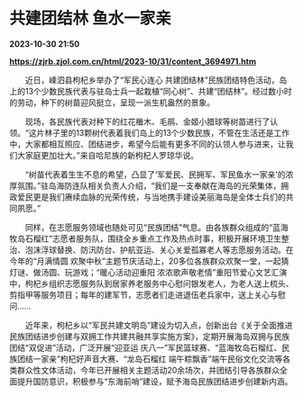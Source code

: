 # 共建团结林 鱼水一家亲

**2023-10-30 21:50**

**https://zjrb.zjol.com.cn/html/2023-10/31/content_3694971.htm**

　　近日，嵊泗县枸杞乡举办了“军民心连心 共建团结林”民族团结特色活动，岛上的13个少数民族代表与驻岛士兵一起栽植“同心树”、共建“团结林”。经过数小时的劳动，种下的树苗迎风挺立，呈现一派生机盎然的景象。

　　现场，各民族代表对种下的红花檵木、毛鹃、金姬小腊球等树苗进行了认领。“这片林子里的13颗树代表着我们岛上的13个少数民族，不管在生活还是工作中，大家都相互照应、团结进步，希望今后能有更多不同的认领人参与进来，让我们大家庭更加壮大。”来自哈尼族的新枸杞人罗琼华说。

　　“树苗代表着生生不息的希望，凸显了‘军爱民、民拥军、军民鱼水一家亲’的浓厚氛围。”驻岛海防连队相关负责人介绍，“我们是一支奉献在海岛的光荣集体，拥政爱民更是我们赓续血脉的光荣传统，与当地携手建设美丽海岛是全体士兵们的共同夙愿。”

　　同样，在志愿服务领域也随处可见“民族团结”气息。由各族群众组成的“蓝海牧岛石榴红”志愿者服务队，围绕全乡重点工作及热点时事，积极开展环境卫生整治、泡沫浮球替换、防汛防台、护航亚运、关心关爱孤寡老人等志愿服务活动。在今年的“月满情圆 欢聚中秋”主题节庆活动上，20多位各族群众欢聚一堂，一起猜灯谜、做汤圆、玩游戏；“暖心活动迎重阳 浓浓歌声敬老情”重阳节爱心文艺汇演中，枸杞乡组织志愿服务队到居家养老服务中心慰问银发老人，为老人送上梳头、剪指甲等服务项目；每年的建军节，志愿者们走进退伍老兵家中，送上关心与慰问……

　　近年来，枸杞乡以“军民共建文明岛”建设为切入点，创新出台《关于全面推进民族团结进步创建与双拥工作共建共融共享实施方案》，定期开展海岛双拥与民族团结“双促进”活动，广泛开展“迎亚运 庆八一”军民篮球赛、“蓝海牧岛石榴红、民族团结一家亲”枸杞好声音大赛、“龙岛石榴红 端午粽飘香”端午民俗文化交流等各类群众性文体活动，今年已开展相关主题活动20余场次，并团结引导各族群众全面提升国防意识，积极参与“东海前哨”建设，赋予海岛民族团结进步创建新内涵。
